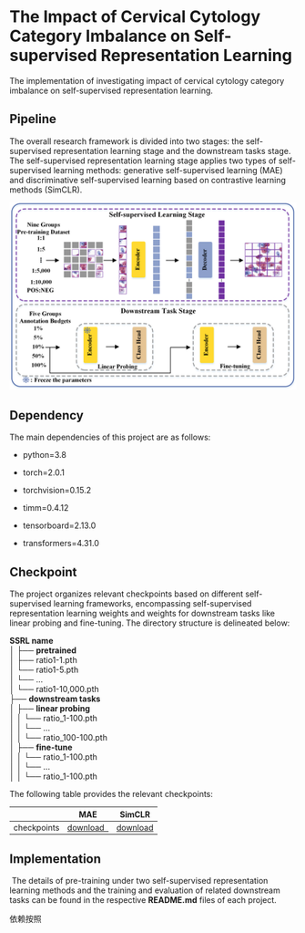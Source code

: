 # The Impact of Cervical Cytology Category Imbalance on Self-supervised Representation Learning

The implementation of investigating impact of cervical cytology category imbalance on self-supervised representation learning.

## Pipeline

The overall research framework is divided into two stages: the self-supervised representation learning  stage and the downstream tasks stage. The self-supervised representation learning stage applies two types of self-supervised learning methods: generative self-supervised learning (MAE) and discriminative self-supervised learning based on contrastive learning methods  (SimCLR).

![pipeline](./assets/pipeline.png)



## Dependency

The main dependencies of this project are as follows:

- python=3.8

- torch=2.0.1

- torchvision=0.15.2
- timm=0.4.12
- tensorboard=2.13.0 
- transformers=4.31.0

## Checkpoint

The project organizes relevant checkpoints based on different self-supervised learning frameworks, encompassing self-supervised representation learning weights and weights for downstream tasks like linear probing and fine-tuning. The directory structure is delineated below: 

**SSRL name** \
│
├── **pretrained** \
│   ├── ratio1-1.pth \
│   └── ratio1-5.pth \
│   └──     ...    \
│   └── ratio1-10,000.pth \
├── **downstream tasks** \
│   ├── **linear probing** \
│   │    └── ratio_1-100.pth \
│   │    └──       ...       \
│   │    └── ratio_100-100.pth \
│   ├── **fine-tune**              \
│   │    └── ratio_1-100.pth \
│   │    └──      ...   \
│   │    └── ratio_1-100.pth 

The following table provides the relevant checkpoints:

|             | MAE                                                          | SimCLR                                                       |
| ----------- | ------------------------------------------------------------ | ------------------------------------------------------------ |
| checkpoints | <a href="https://pan.baidu.com/s/1IStQfEDL7FkCajwQ_2uEKA?pwd=2dix"> download  </a> | <a href="https://pan.baidu.com/s/1RPOv4Nxbp43bXeL65Caw6A?pwd=89x7"> download </a> |

## Implementation

​        The details of pre-training under two  self-supervised representation learning methods and the training and evaluation of related downstream tasks can be found in the respective **README.md** files of each project. 














































































































































































































依赖按照
